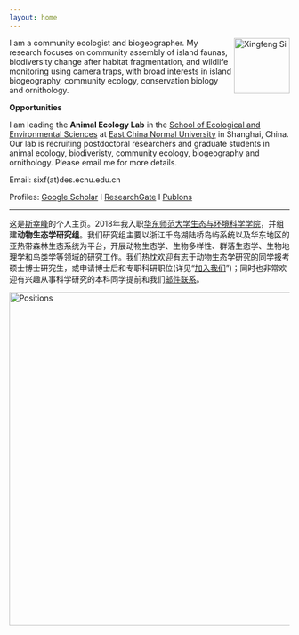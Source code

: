 ```yaml
---
layout: home
---
```


<p><img src="http://sixf.org/files/images/avatar.jpg" width="100" title="Xingfeng Si" align="right" /></p>

I am a community ecologist and biogeographer. My research focuses on community assembly of island faunas, biodiversity change after habitat fragmentation, and wildlife monitoring using camera traps, with broad interests in island biogeography, community ecology, conservation biology and ornithology.

**Opportunities**

I am leading the **Animal Ecology Lab** in the [School of Ecological and Environmental Sciences](http://www.sees.ecnu.edu.cn) at [East China Normal University](http://www.ecnu.edu.cn) in Shanghai, China. Our lab is recruiting postdoctoral researchers and graduate students in animal ecology, biodiveristy, community ecology, biogeography and ornithology. Please email me for more details.

Email: sixf(at)des.ecnu.edu.cn

Profiles: [Google Scholar](https://scholar.google.com/citations?user=wI1qfPsAAAAJ&hl=en) I [ResearchGate](https://www.researchgate.net/profile/Xingfeng_Si) I [Publons](https://publons.com/author/1198034/xingfeng-si#profile)

---

这是[斯幸峰](http://sixf.org/cn/research/)的个人主页。2018年我入职[华东师范大学](http://www.ecnu.edu.cn)[生态与环境科学学院](http://www.sees.ecnu.edu.cn)，并组建**动物生态学研究组**。我们研究组主要以浙江千岛湖陆桥岛屿系统以及华东地区的亚热带森林生态系统为平台，开展动物生态学、生物多样性、群落生态学、生物地理学和鸟类学等领域的研究工作。我们热忱欢迎有志于动物生态学研究的同学报考硕士博士研究生，或申请博士后和专职科研职位(详见“[加入我们](http://sixf.org/cn/join/)”)；同时也非常欢迎有兴趣从事科学研究的本科同学提前和我们[邮件联系](mailto:sixf@des.ecnu.edu.cn)。

<p><img src="http://sixf.org/files/images/2018/positions.jpg" width="600" title="Positions" align="center" /></p>